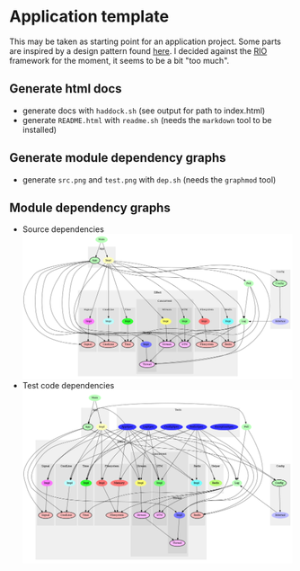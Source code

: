 # Application template

This may be taken as starting point for an application project. Some parts are inspired by a design
pattern found [here](https://www.fpcomplete.com/blog/2017/06/readert-design-pattern). I decided
against the [RIO](https://www.fpcomplete.com/blog/2017/07/the-rio-monad) framework for the moment, it
seems to be a bit "too much".

## Generate html docs

- generate docs with `haddock.sh` (see output for path to index.html)
- generate `README.html` with `readme.sh` (needs the `markdown` tool to be installed)

## Generate module dependency graphs

- generate `src.png` and `test.png` with `dep.sh` (needs the `graphmod` tool)

## Module dependency graphs

- Source dependencies ![](src.png)
- Test code dependencies ![](test.png)
